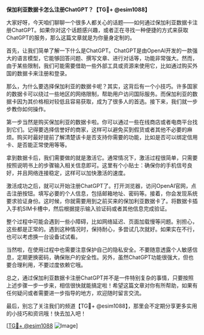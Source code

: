 **保加利亚数据卡怎么注册ChatGPT？【TG💪+ @esim1088】**

大家好呀，今天咱们聊聊一个很多人都关心的话题——如何通过保加利亚数据卡注册ChatGPT。如果你对这个话题感兴趣，或者正在寻找一种便捷的方式来获取ChatGPT的服务，那么这篇文章就是为你量身定制的。

首先，让我们简单了解一下什么是ChatGPT。ChatGPT是由OpenAI开发的一款强大的语言模型，它能够回答问题、撰写文章、进行对话等，功能非常强大。然而，由于某些限制，我们可能需要借助一些外部工具或资源来使用它，比如通过购买外国的数据卡来注册和登录。

那么，为什么要选择保加利亚的数据卡呢？其实，这背后有一个小技巧。许多国家的数据卡可以绕过一些地区的网络限制，帮助用户访问国际服务。而保加利亚的数据卡因为其价格相对较低且容易获取，成为了很多人的首选。接下来，我们就一步步教你如何操作。

第一步当然是购买保加利亚的数据卡啦。你可以通过一些在线商店或者电商平台找到它们。记得要选择信誉好的商家，这样可以避免买到假货或者其他不必要的麻烦。购买时最好提前了解清楚该卡是否支持你需要的功能，比如是否可以绑定信用卡、是否能正常使用等等。

拿到数据卡后，我们需要做的就是激活它。通常情况下，激活过程很简单，只需要按照说明书上的步骤输入相关信息即可。这里有个小贴士：确保你的手机信号良好，并且网络连接稳定，这样可以加快激活的速度。

激活成功之后，就可以开始注册ChatGPT了。打开浏览器，访问OpenAI官网，点击注册按钮。填写必要的个人信息，包括邮箱地址、密码等。接着，你会发现系统要求验证身份。这时候，你就需要用到之前买来的保加利亚数据卡了。将数据卡插入手机SIM卡槽中，然后根据提示输入验证码或者其他信息完成验证。

整个过程中可能会遇到一些小障碍，比如网络延迟、页面加载慢等问题。别担心，这些都是正常的。遇到这种情况时，保持耐心，多尝试几次就好。如果实在不行，也可以考虑换一台设备试试看。

当然啦，在使用过程中也需要注意保护自己的隐私安全。不要随意透露个人敏感信息，定期更换密码，确保账户的安全性。另外，虽然ChatGPT功能很强大，但也要合理利用，不要过度依赖它哦。

总之，通过保加利亚数据卡注册ChatGPT并不是一件特别复杂的事情，只要按照上述步骤一步一步来，相信很快就能搞定啦！希望这篇文章对你有所帮助，如果有任何疑问或者需要进一步指导的地方，欢迎随时留言交流。

最后，别忘了关注我们的频道【TG💪+ @esim1088】，那里会不定期分享更多实用的小技巧和资讯哦！快去加入吧！

[[TG💪+ @esim1088](https://t.me/s/esim1088) ![Image](https://i.postimg.cc/4NQfJmqS/Snipaste-2025-05-13-00-14-12.png)]